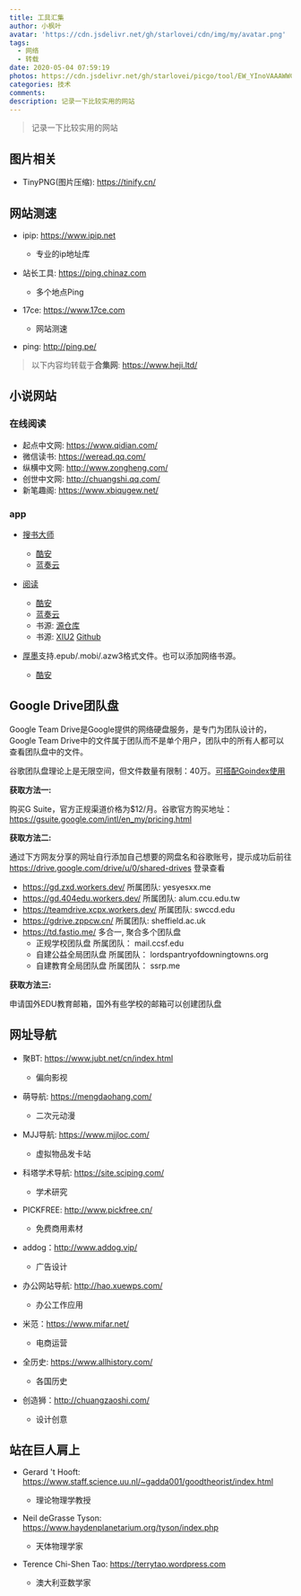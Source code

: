 ```yaml
---
title: 工具汇集
author: 小枫叶
avatar: 'https://cdn.jsdelivr.net/gh/starlovei/cdn/img/my/avatar.png'
tags:
  - 网络
  - 转载
date: 2020-05-04 07:59:19
photos: https://cdn.jsdelivr.net/gh/starlovei/picgo/tool/EW_YInoVAAAWWCX.jpg
categories: 技术
comments: 
description: 记录一下比较实用的网站
---
```

> 记录一下比较实用的网站

## 图片相关

+ TinyPNG(图片压缩): https://tinify.cn/

## 网站测速

+ ipip: https://www.ipip.net

  - 专业的ip地址库

+ 站长工具: https://ping.chinaz.com

  - 多个地点Ping

+ 17ce: https://www.17ce.com

  - 网站测速

+ ping: http://ping.pe/

> 以下内容均转载于**合集网**: https://www.heji.ltd/

## 小说网站

### 在线阅读

+ 起点中文网: https://www.qidian.com/
+ 微信读书: https://weread.qq.com/
+ 纵横中文网: http://www.zongheng.com/
+ 创世中文网: http://chuangshi.qq.com/
+ 新笔趣阁: https://www.xbiqugew.net/

### app

+ [搜书大师](http://www.soushu.site/)

    - [酷安](https://www.coolapk.com/apk/com.flyersoft.seekbooks)
    - [蓝奏云](https://www.lanzous.com/i6qshda)

+ [阅读](https://www.coolapk.com/apk/com.gedoor.monkeybook)

    - [酷安](https://www.coolapk.com/apk/com.gedoor.monkeybook)
    - [蓝奏云](https://www.lanzous.com/i6qsheb)
    - 书源: [源仓库](http://ku.mumuceo.com/yuedu/index/index.html)
    - 书源: [XIU2](https://xiu2.github.io/yuedu/)   [Github](https://github.com/XIU2/yuedu)

+ [厚墨](https://www.deepink.cn/)支持.epub/.mobi/.azw3格式文件。也可以添加网络书源。

    - [酷安](https://www.coolapk.com/apk/cn.deepink.reader)

## Google Drive团队盘

Google Team Drive是Google提供的网络硬盘服务，是专门为团队设计的，Google Team Drive中的文件属于团队而不是单个用户，团队中的所有人都可以查看团队盘中的文件。

谷歌团队盘理论上是无限空间，但文件数量有限制：40万。[可搭配Goindex使用](https://www.moerats.com/archives/1001/)

**获取方法一:**

购买G Suite，官方正规渠道价格为$12/月。谷歌官方购买地址：https://gsuite.google.com/intl/en_my/pricing.html

**获取方法二:**

通过下方网友分享的网址自行添加自己想要的网盘名和谷歌账号，提示成功后前往 https://drive.google.com/drive/u/0/shared-drives 登录查看
+ https://gd.zxd.workers.dev/ 所属团队: yesyesxx.me
+ https://gd.404edu.workers.dev/ 所属团队: alum.ccu.edu.tw
+ https://teamdrive.xcpx.workers.dev/ 所属团队: swccd.edu
+ https://gdrive.zppcw.cn/ 所属团队: sheffield.ac.uk
+ https://td.fastio.me/ 多合一, 聚合多个团队盘
    - 正规学校团队盘 所属团队： mail.ccsf.edu
    - 自建公益全局团队盘 所属团队： lordspantryofdowningtowns.org
    - 自建教育全局团队盘 所属团队： ssrp.me

**获取方法三:**

申请国外EDU教育邮箱，国外有些学校的邮箱可以创建团队盘

## 网址导航

+ 聚BT: https://www.jubt.net/cn/index.html

  - 偏向影视

+ 萌导航: https://mengdaohang.com/

  - 二次元动漫

+ MJJ导航: https://www.mjjloc.com/

  - 虚拟物品发卡站

+ 科塔学术导航: https://site.sciping.com/

  - 学术研究
  
+ PICKFREE: http://www.pickfree.cn/

  - 免费商用素材

+ addog：http://www.addog.vip/

  - 广告设计

+ 办公网站导航: http://hao.xuewps.com/

  - 办公工作应用

+ 米范：https://www.mifar.net/

  - 电商运营

+ 全历史: https://www.allhistory.com/

  - 各国历史

+ 创造狮：http://chuangzaoshi.com/

  - 设计创意

## 站在巨人肩上

+ Gerard 't Hooft: https://www.staff.science.uu.nl/~gadda001/goodtheorist/index.html

  - 理论物理学教授

+ Neil deGrasse Tyson: https://www.haydenplanetarium.org/tyson/index.php

  - 天体物理学家

+ Terence Chi-Shen Tao: https://terrytao.wordpress.com

  - 澳大利亚数学家